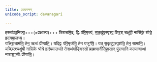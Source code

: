 ```yaml
---
title: आचमनम्
unicode_script: devanagari

---
```


हस्ता॑वव॒निज्य॒+++(=प्रक्षाल्य)+++ त्रिराचा॑मे॒द्, द्विः प॑रि॒मृज्य॑, स॒कृदु॑प॒स्पृश्य॒ शिर॒श् चक्षु॑षी॒ नासि॑के॒ श्रोत्रे॒ हृद॑यमा॒लभ्य॒।  
यत्त्रिरा॒चाम॑ति॒ तेन॒ ऋचः॑ प्रीणाति॒। यद्द्विः प॑रि॒मृज॑ति॒ तेन यजूꣳ॑षि॒। यत् स॒कृदु॑प॒स्पृश॑ति॒ तेन॒ सामा॑नि॒। यच्छिर॒श्चक्षु॑षी॒ नासि॑के॒ श्रोत्रे॒ हृद॑यमा॒लभ॑ते॒ तेनाथ॑र्वाङ्गि॒रसो॑ ब्राह्म॒णानी॑तिहा॒सान् पु॑रा॒णानि॒ कल्पा॒न्गाथा॑ नाराश॒ꣳ॒सीः प्री॑णाति॒।  
